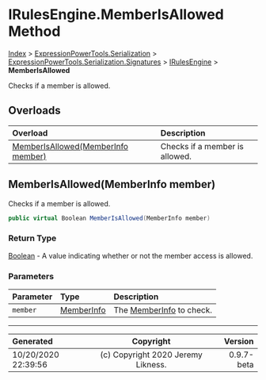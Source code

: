 ﻿# IRulesEngine.MemberIsAllowed Method

[Index](../index.md) > [ExpressionPowerTools.Serialization](ExpressionPowerTools.Serialization.a.md) > [ExpressionPowerTools.Serialization.Signatures](ExpressionPowerTools.Serialization.Signatures.n.md) > [IRulesEngine](ExpressionPowerTools.Serialization.Signatures.IRulesEngine.i.md) > **MemberIsAllowed**

Checks if a member is allowed.

## Overloads

| Overload | Description |
| :-- | :-- |
| [MemberIsAllowed(MemberInfo member)](#memberisallowedmemberinfo-member) | Checks if a member is allowed. |
## MemberIsAllowed(MemberInfo member)

Checks if a member is allowed.

```csharp
public virtual Boolean MemberIsAllowed(MemberInfo member)
```

### Return Type

 [Boolean](https://docs.microsoft.com/dotnet/api/system.boolean)  - A value indicating whether or not the member access is allowed.

### Parameters

| Parameter | Type | Description |
| :-- | :-- | :-- |
| `member` | [MemberInfo](https://docs.microsoft.com/dotnet/api/system.reflection.memberinfo) | The [MemberInfo](https://docs.microsoft.com/dotnet/api/system.reflection.memberinfo) to check. |



---

| Generated | Copyright | Version |
| :-- | :-: | --: |
| 10/20/2020 22:39:56 | (c) Copyright 2020 Jeremy Likness. | 0.9.7-beta |
